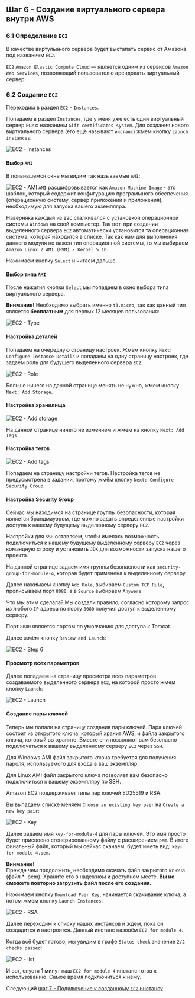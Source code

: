 ## Шаг 6 - Создание виртуального сервера внутри AWS
### 6.1 Определение `EC2`
В качестве виртульаного сервера будет выстапать сервис от Амазона под названием `EC2`.

`EC2` `Amazon Elastic Compute Cloud` — является одним из сервисов `Amazon Web Services`, позволяющий пользователю арендовать виртуальный сервер.

### 6.2 Создание `EC2`
Переходим в раздел `EC2` - `Instances`.

Попадаем в раздел `Instances`, где у меня уже есть один виртуальный сервер `EC2` с названием `Gift certificates system`. Для создания нового виртуального сервера (его ещё называют `инстанс`) жмем кнопку `Launch instances`:

![EC2 - Instances](../content/ec2_instances.png)

#### Выбор `AMI`
В появившемся окне мы видим так называемые `AMI`:

![EC2 - AMI](../content/ec2_ami.png)
`AMI` расшифровывается как `Amazon Machine Image` - это шаблон, который содержит конфигурацию программного обеспечения (операционную систему, сервер приложений и приложения), необходимую для запуска вашего экземпляра. 

Наверняка каждый из вас сталкивался с установкой операционной системы `Windows` на свой компьютер. Так вот, при создании выделенного сервера `EC2` автоматически установится та операционная система, которая находится в списке. Так как нам для выполнения данного модуля не важен тип операционной системы, то мы выбираем `Amazon Linux 2 AMI (HVM) - Kernel 5.10`.

Нажимаем кнопку `Select` и читаем дальше.

#### Выбор типа `AMI`
После нажатия кнопки `Select` мы попадаем в окно выбора типа виртуального сервера.

**Внимание!**
Необходимо выбрать именно `t3.micro`, так как данный тип является **бесплатным** для первых 12 месяцев пользования:

![EC2 - Type](../content/ec2_type.png)

#### Настройка деталей
Попадаем на очередную страницу настроек.
Жмем кнопку `Next: Configure Instance Details` и попадаем на одну страницу настроек, где задаем роль для будущего выделенного сервера `EC2`:

![EC2 - Role](../content/ami_details.png)

Больше ничего на данной странице менять не нужно, жмем кнопку `Next: Add Storage`.

#### Настройка хранилища
![EC2 - Add storage](../content/ec2_add_storage.png)

На данной странице ничего не изменяем и жмем на кнопку `Next: Add Tags`

#### Настройка тегов
![EC2 - Add tags](../content/ec2_add_tags.png)

Попадаем на страницу настройки тегов. Настройка тегов не предусмотрена в задании, поэтому жмём кнопку `Next: Configure Security Group`.

#### Настройка Security Group
Сейчас мы находимся на странице группы безопасности, которая является брандмауэром, где можно задать определенные настройки доступа к нашему будущему выделенному серверу `EC2`.

Настройки для `SSH` оставляем, чтобы имелась возможность подключиться к нашему будущему выделенному серверу `EC2` через командную строку и установить `JDK` для возможности запуска нашего проекта.

На данной странице задаем имя группы безопасности как `security-group-for-module-4`, которая будет применена к выделенному серверу.

Далее нажимаем кнопку `Add Rule`, выбираем `Custom TCP Rule`, прописываем порт `8080`, а в `Source` выбираем `Anywere`.

Что мы этим сделала? Мы создали правило, согласно которому запрос из любого `IP` адреса по порту `8080` получил доступ к выделенному серверу.

Порт `8080` является портом по умолчанию для доступа к Tomcat.

Далее жмём кнопку `Review and Launch`:

![EC2 - Step 6](../content/ec2_step_6.png)

#### Просмотр всех параметров
Далее попадаем на страницу просмотра всех параметров создаваемого выделенного сервера `EC2`, на которой просто жмем кнопку `Launch`:

![EC2 - Launch](../content/ec_2_launch.png)

#### Создание пары ключей
Теперь мы попали на страницу создания пары ключей. Пара ключей состоит из открытого ключа, который хранит AWS, и файла закрытого ключа, который вы храните. Вместе они позволяют вам безопасно подключаться к вашему выделенному серверу `EC2` через `SSH`. 

Для Windows AMI файл закрытого ключа требуется для получения пароля, используемого для входа в ваш экземпляр. 

Для Linux AMI файл закрытого ключа позволяет вам безопасно подключиться к вашему экземпляру по SSH. 

Amazon EC2 поддерживает типы пар ключей ED25519 и RSA. 

Вы выпадаем списке меняем `Choose an existing key pair` на `Create a new key pair`:

![EC2 - Key](../content/ec2_create_a_new_key_pair.png)

Далее задаем имя `key-for-module-4` для пары ключей. Это имя просто будет присвоено сгенерированному файлу с расширением `pem`. В итоге финальный файл, который мы сейчас скачаем, будет иметь вид: `key-for-module-4.pem`.

**Внимание!**  
Прежде чем продолжить, необходимо скачать файл закрытого ключа (файл * .pem). Храните его в надежном и доступном месте. **Вы не сможете повторно загрузить файл после его создания.** 

Нажимаем кнопку `Download Pair Key`, начинается скачивание ключа, а потом жмем кнопку `Launch Instances`:

![EC2 - RSA](../content/ec2_rsa.png)

Далее переходим к списку наших инстансов и ждем, пока он создадится и настроится. Данный инстанс назовём `EC2 for module 4`.

Когда всё будет готово, мы увидим в графе `Status check` значение `2/2 checks passed`:

![EC2 - list](../content/ec2_list.png)

И вот, спустя 1 минут наш `EC2 for module 4` инстанс готов к использованию. Самое время подключиться к нему.

Следующий [шаг 7 - Подключение к созданному `EC2` инстансу](step-7_connecting-to-the-created-EC2-instance.md)